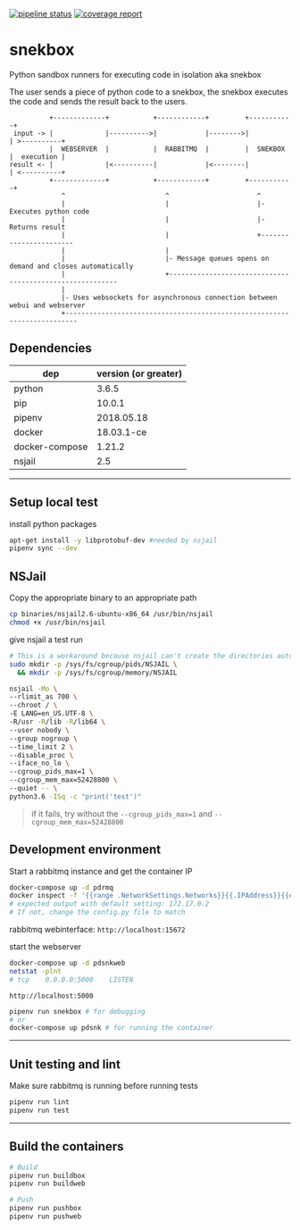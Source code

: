 [![pipeline status](https://gitlab.com/discord-python/projects/snekbox/badges/master/pipeline.svg)](https://gitlab.com/discord-python/projects/snekbox/commits/master) [![coverage report](https://gitlab.com/discord-python/projects/snekbox/badges/master/coverage.svg)](https://gitlab.com/discord-python/projects/snekbox/commits/master)

# snekbox

Python sandbox runners for executing code in isolation aka snekbox

The user sends a piece of python code to a snekbox, the snekbox executes the code and sends the result back to the users.

```
          +-------------+           +------------+         +-----------+
 input -> |             |---------->|            |-------->|           | >----------+
          |  WEBSERVER  |           |  RABBITMQ  |         |  SNEKBOX  |  execution |
result <- |             |<----------|            |<--------|           | <----------+
          +-------------+           +------------+         +-----------+
             ^                         ^                      ^
             |                         |                      |- Executes python code
             |                         |                      |- Returns result
             |                         |                      +-----------------------
             |                         |
             |                         |- Message queues opens on demand and closes automatically
             |                         +---------------------------------------------------------
             |
             |- Uses websockets for asynchronous connection between webui and webserver
             +-------------------------------------------------------------------------

```


## Dependencies

| dep            | version (or greater) |
|----------------|:---------------------|
| python         | 3.6.5                |
| pip            | 10.0.1               |
| pipenv         | 2018.05.18           |
| docker         | 18.03.1-ce           |
| docker-compose | 1.21.2               |
| nsjail         | 2.5                  |

_________________________________________
## Setup local test

install python packages

```bash
apt-get install -y libprotobuf-dev #needed by nsjail
pipenv sync --dev
```

## NSJail

Copy the appropriate binary to an appropriate path

```bash
cp binaries/nsjail2.6-ubuntu-x86_64 /usr/bin/nsjail
chmod +x /usr/bin/nsjail
```

give nsjail a test run

```bash
# This is a workaround because nsjail can't create the directories automatically
sudo mkdir -p /sys/fs/cgroup/pids/NSJAIL \
  && mkdir -p /sys/fs/cgroup/memory/NSJAIL

nsjail -Mo \
--rlimit_as 700 \
--chroot / \
-E LANG=en_US.UTF-8 \
-R/usr -R/lib -R/lib64 \
--user nobody \
--group nogroup \
--time_limit 2 \
--disable_proc \
--iface_no_lo \
--cgroup_pids_max=1 \
--cgroup_mem_max=52428800 \
--quiet -- \
python3.6 -ISq -c "print('test')"
```

> if it fails, try without the `--cgroup_pids_max=1` and `--cgroup_mem_max=52428800`

## Development environment

Start a rabbitmq instance and get the container IP

```bash
docker-compose up -d pdrmq
docker inspect -f '{{range .NetworkSettings.Networks}}{{.IPAddress}}{{end}}' rmq
# expected output with default setting: 172.17.0.2
# If not, change the config.py file to match
```

rabbitmq webinterface: `http://localhost:15672`

start the webserver

```bash
docker-compose up -d pdsnkweb
netstat -plnt
# tcp    0.0.0.0:5000    LISTEN
```

`http://localhost:5000`

```bash
pipenv run snekbox # for debugging
# or
docker-compose up pdsnk # for running the container
```

________________________________________
## Unit testing and lint

Make sure rabbitmq is running before running tests

```bash
pipenv run lint
pipenv run test
```

________________________________________
## Build the containers

```bash
# Build
pipenv run buildbox
pipenv run buildweb

# Push
pipenv run pushbox
pipenv run pushweb
```


